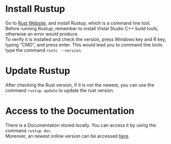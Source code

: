 # Install Rustup

Go to [Rust Website](https://www.rust-lang.org/tools/install), and install Rustup, which is a command line tool.  
Before running Rustup, remember to install Vistal Studio C++ build tools, otherwise an error would produce.  
To verify it is installed and check the version, press Windows key and R key, typing "CMD", and press enter. This would lead you to command line tools. type the command `rustc --version`.   

# Update Rustup

After checking the Rust version, if it is not the newest, you can use the command `rustup update` to update the rust version.  

# Access to the Documentation

There is a Documentation stored locally. You can access it by using the command `rustup doc`.  
Moreover, an newest online version can be accessed [here](https://doc.rust-lang.org/book/).  
